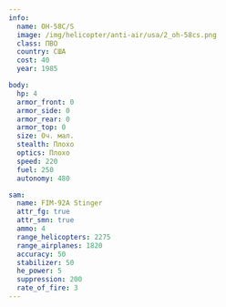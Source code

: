 ```yaml
---
info:
  name: OH-58C/S
  image: /img/helicopter/anti-air/usa/2_oh-58cs.png
  class: ПВО
  country: США
  cost: 40
  year: 1985

body:
  hp: 4
  armor_front: 0
  armor_side: 0
  armor_rear: 0
  armor_top: 0
  size: Оч. мал.
  stealth: Плохо
  optics: Плохо
  speed: 220
  fuel: 250
  autonomy: 480

sam:
  name: FIM-92A Stinger
  attr_fg: true
  attr_smn: true
  ammo: 4
  range_helicopters: 2275
  range_airplanes: 1820
  accuracy: 50
  stabilizer: 50
  he_power: 5
  suppression: 200
  rate_of_fire: 3
---
```

